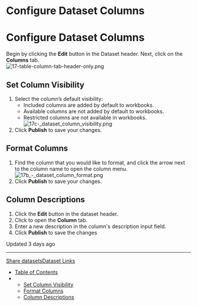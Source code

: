# Configure Dataset Columns

# Configure Dataset Columns

Begin by clicking the **Edit** button in the Dataset header. Next, click on the **Columns** tab.  
![17-table-column-tab-header-only.png](https://files.readme.io/2de7023-1.png)

## Set Column Visibility

1. Select the column’s default visibility:
   * Included columns are added by default to workbooks.
   * Available columns are not added by default to workbooks.
   * Restricted columns are not available in workbooks.  
     ![17c-_dataset_column_visibility.png](https://files.readme.io/0e8ddbf-2.png)
2. Click **Publish** to save your changes.

## Format Columns

1. Find the column that you would like to format, and click the arrow next to the column name to open the column menu.  
   ![17b_-_dataset_column_format.png](https://files.readme.io/c9deb15-3.png)
2. Click **Publish** to save your changes.

## Column Descriptions

1. Click the **Edit** button in the dataset header.
2. Click to open the **Column** tab.
3. Enter a new description in the column's description input field.
4. Click **Publish** to save the changes

Updated 3 days ago

---

[Share datasets](/docs/share-datasets)[Dataset Links](/docs/dataset-links)

* [Table of Contents](#)
* + [Set Column Visibility](#set-column-visibility)
  + [Format Columns](#format-columns)
  + [Column Descriptions](#column-descriptions)